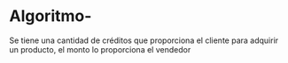 # Algoritmo-
Se tiene una cantidad de créditos que proporciona el cliente para adquirir un producto, el monto lo proporciona el vendedor
